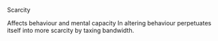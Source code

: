 

Scarcity

Affects behaviour and mental capacity
In altering behaviour perpetuates itself into more scarcity by taxing bandwidth.